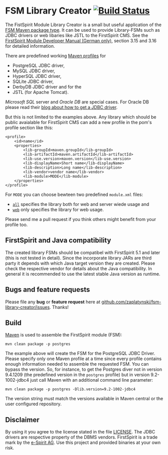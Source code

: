 # FSM Library Creator [![Build Status](https://travis-ci.org/zaplatynski/fsm-library-creator.svg?branch=master)](https://travis-ci.org/zaplatynski/fsm-library-creator)

The FistSpirit Module Library Creator is a small but useful application of the [FSM Maven package type](https://github.com/zaplatynski/fsm-packagetype). It can be used to provide Library-FSMs such as JDBC drivers or web libaries like JSTL to the FirstSpirit CMS. See the [FirstSpirit Module Developer Manual (German only)](http://www.e-spirit.com/odfs52/dokumentation/fuer-entwickler/MDEV_DE_FirstSpirit_ModuleDeveloper.pdf), section 3.15 and 3.16 for detailed information.

There are predefined working [Maven profiles](pom.xml) for
- PostgreSQL JDBC driver,
- MySQL JDBC driver,
- HyperSQL JDBC driver,
- SQLite JDBC driver,
- DerbyDB JDBC driver and for the
- JSTL (for Apache Tomcat).

*Microsoft SQL* server and *Oracle DB* are special cases. For Oracle DB please read their [blog about how to get a JDBC driver](https://blogs.oracle.com/dev2dev/entry/how_to_get_oracle_jdbc).

But this is not limited to the examples above. Any library which should be public avaialable for FirstSpirit CMS can add a new profile in the pom's profile section like this:
```
<profile>
    <id>name</id>
    <properties>
        <lib-groupId>maven.groupId</lib-groupId>
        <lib-artifactId>maven.artifactId</lib-artifactId>
        <lib-use.version>maven.version</lib-use.version>
        <lib-displayName>Short name</lib-displayName>
        <lib-description>Long name</lib-description>
        <lib-vendor>vendor name</lib-vendor>
        <lib-module>MODE</lib-module>
    </properties>
</profile>
```
For `MODE` you can choose bewteen two predefined `module.xml` files:
- [`all`](src/main/fsm/module.vm) specifies the library both for web and server wiede usage and
- [`web`](src/main/fsm/module.vm) only specifies the library for web usage.

Please send me a pull request if you think others might benefit from your profile too.

## FirstSpirit and Java compatibility

The created library FSMs should be compatibel with FirstSpirit 5.1 and later (this is not tested in detail). Since the incorporate library JARs are third party it depends with which Java target version they are created. Please check the respective vendor for details about the Java compatibility. In general it is recommended to use the latest stable Java version as runtime.

## Bugs and feature requests

Please file any **bug** or **feature request** here at [github.com/zaplatynski/fsm-library-creator/issues](https://github.com/zaplatynski/fsm-library-creator/issues). Thanks!
 
## Build

[Maven](http://maven.apache.org/) is used to assemble the FirstSpirit module (FSM):
```
mvn clean package -p postgres
```
The example above will create the FSM for the PostgreSQL JDBC Driver. Please specify only one Maven profile at a time since every profile contains enough information needed to assemble the requested FSM.
You can bypass the version. So, for instance, to get the Postgres diver not in version 9.4.1209 (the predefined version in the `postgres` profile) but in version 9.2-1002-jdbc4 just call Maven with an additional command line parameter:
```
mvn clean package -p postgres -Dlib.version=9.2-1002-jdbc4
```
The version string must match the versions available in Maven central or the user configured repository.

##  Disclaimer

By using it you agree to the license stated in the file [LICENSE](LICENSE). The JDBC drivers are respective property of the DBMS vendors. FirstSpirit is a trade mark by the [e-Spirit AG](http://www.e-spirit.com/).
Use this project and provided binaries at your own risk.
